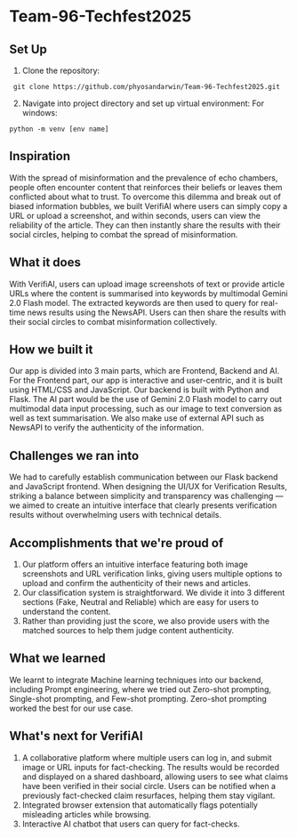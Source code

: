 # Team-96-Techfest2025

## Set Up 

1. Clone the repository:
   
``` git clone https://github.com/phyosandarwin/Team-96-Techfest2025.git```

2. Navigate into project directory and set up virtual environment:
For windows:

```python -m venv [env name]```

## Inspiration
With the spread of misinformation and the prevalence of echo chambers, people often encounter content that reinforces their beliefs or leaves them conflicted about what to trust. To overcome this dilemma and break out of biased information bubbles, we built VerifiAI where users can simply copy a URL or upload a screenshot, and within seconds, users can view the reliability of the article. They can then instantly share the results with their social circles, helping to combat the spread of misinformation. 

## What it does
With VerifiAI, users can upload image screenshots of text or provide article URLs where the content is summarised into keywords by multimodal Gemini 2.0 Flash model. The extracted keywords are then used to query for real-time news results using the NewsAPI. Users can then share the results with their social circles to combat misinformation collectively.

## How we built it
Our app is divided into 3 main parts, which are Frontend, Backend and AI. For the Frontend part, our app is interactive and user-centric, and it is built using HTML/CSS and JavaScript. Our backend is built with Python and Flask. The AI part would be the use of Gemini 2.0 Flash model to carry out multimodal data input processing, such as our image to text conversion as well as text summarisation. We also make use of external API such as NewsAPI to verify the authenticity of the information. 

## Challenges we ran into
We had to carefully establish communication between our Flask backend and JavaScript frontend.
When designing the UI/UX for Verification Results, striking a balance between simplicity and transparency was challenging — we aimed to create an intuitive interface that clearly presents verification results without overwhelming users with technical details.

## Accomplishments that we're proud of
1. Our platform offers an intuitive interface featuring both image screenshots and URL verification links, giving users multiple options to upload and confirm the authenticity of their news and articles.
2. Our classification system is straightforward. We divide it into 3 different sections (Fake, Neutral and Reliable) which are easy for users to understand the content.
3. Rather than providing just the score, we also provide users with the matched sources to help them judge content authenticity.

## What we learned
We learnt to integrate Machine learning techniques into our backend, including Prompt engineering, where we tried out Zero-shot prompting, Single-shot prompting, and Few-shot prompting. Zero-shot prompting worked the best for our use case. 

## What's next for VerifiAI
1. A collaborative platform where multiple users can log in, and submit image or URL inputs for fact-checking. The results would be recorded and displayed on a shared dashboard, allowing users to see what claims have been verified in their social circle. Users can be notified when a previously fact-checked claim resurfaces, helping them stay vigilant. 
2. Integrated browser extension that automatically flags potentially misleading articles while browsing.
3. Interactive AI chatbot that users can query for fact-checks.
